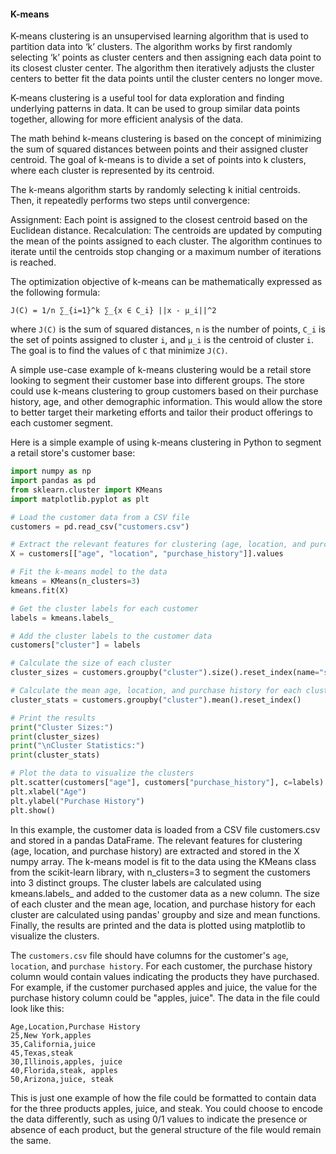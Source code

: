 #### K-means

K-means clustering is an unsupervised learning algorithm that is used to partition data into ‘k’ clusters. The algorithm works by first randomly selecting ‘k’ points as cluster centers and then assigning each data point to its closest cluster center. The algorithm then iteratively adjusts the cluster centers to better fit the data points until the cluster centers no longer move.

K-means clustering is a useful tool for data exploration and finding underlying patterns in data. It can be used to group similar data points together, allowing for more efficient analysis of the data.

The math behind k-means clustering is based on the concept of minimizing the sum of squared distances between points and their assigned cluster centroid. The goal of k-means is to divide a set of points into k clusters, where each cluster is represented by its centroid.

The k-means algorithm starts by randomly selecting k initial centroids. Then, it repeatedly performs two steps until convergence:

Assignment: Each point is assigned to the closest centroid based on the Euclidean distance.
Recalculation: The centroids are updated by computing the mean of the points assigned to each cluster.
The algorithm continues to iterate until the centroids stop changing or a maximum number of iterations is reached.

The optimization objective of k-means can be mathematically expressed as the following formula:
```
J(C) = 1/n ∑_{i=1}^k ∑_{x ∈ C_i} ||x - μ_i||^2
```
where `J(C)` is the sum of squared distances, `n` is the number of points, `C_i` is the set of points assigned to cluster `i`, and `μ_i` is the centroid of cluster `i`. The goal is to find the values of `C` that minimize `J(C)`.

A simple use-case example of k-means clustering would be a retail store looking to segment their customer base into different groups. The store could use k-means clustering to group customers based on their purchase history, age, and other demographic information. This would allow the store to better target their marketing efforts and tailor their product offerings to each customer segment.

Here is a simple example of using k-means clustering in Python to segment a retail store's customer base:
```python
import numpy as np
import pandas as pd
from sklearn.cluster import KMeans
import matplotlib.pyplot as plt

# Load the customer data from a CSV file
customers = pd.read_csv("customers.csv")

# Extract the relevant features for clustering (age, location, and purchase history)
X = customers[["age", "location", "purchase_history"]].values

# Fit the k-means model to the data
kmeans = KMeans(n_clusters=3)
kmeans.fit(X)

# Get the cluster labels for each customer
labels = kmeans.labels_

# Add the cluster labels to the customer data
customers["cluster"] = labels

# Calculate the size of each cluster
cluster_sizes = customers.groupby("cluster").size().reset_index(name="size")

# Calculate the mean age, location, and purchase history for each cluster
cluster_stats = customers.groupby("cluster").mean().reset_index()

# Print the results
print("Cluster Sizes:")
print(cluster_sizes)
print("\nCluster Statistics:")
print(cluster_stats)

# Plot the data to visualize the clusters
plt.scatter(customers["age"], customers["purchase_history"], c=labels)
plt.xlabel("Age")
plt.ylabel("Purchase History")
plt.show()
```

In this example, the customer data is loaded from a CSV file customers.csv and stored in a pandas DataFrame. The relevant features for clustering (age, location, and purchase history) are extracted and stored in the X numpy array. The k-means model is fit to the data using the KMeans class from the scikit-learn library, with n_clusters=3 to segment the customers into 3 distinct groups. The cluster labels are calculated using kmeans.labels_ and added to the customer data as a new column. The size of each cluster and the mean age, location, and purchase history for each cluster are calculated using pandas' groupby and size and mean functions. Finally, the results are printed and the data is plotted using matplotlib to visualize the clusters.

The `customers.csv` file should have columns for the customer's `age`, `location`, and `purchase history`. For each customer, the purchase history column would contain values indicating the products they have purchased. For example, if the customer purchased apples and juice, the value for the purchase history column could be "apples, juice". The data in the file could look like this:
```
Age,Location,Purchase History
25,New York,apples
35,California,juice
45,Texas,steak
30,Illinois,apples, juice
40,Florida,steak, apples
50,Arizona,juice, steak
```

This is just one example of how the file could be formatted to contain data for the three products apples, juice, and steak. You could choose to encode the data differently, such as using 0/1 values to indicate the presence or absence of each product, but the general structure of the file would remain the same.